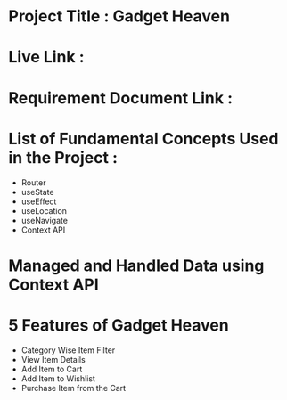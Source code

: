 # Project Title : Gadget Heaven
# Live Link : 
# Requirement Document Link : 
# List of Fundamental Concepts Used in the Project :
- Router
- useState 
- useEffect
- useLocation
- useNavigate
- Context API
# Managed and Handled Data using Context API

# 5 Features of Gadget Heaven
- Category Wise Item Filter
- View Item Details
- Add Item to Cart
- Add Item to Wishlist
- Purchase Item from the Cart